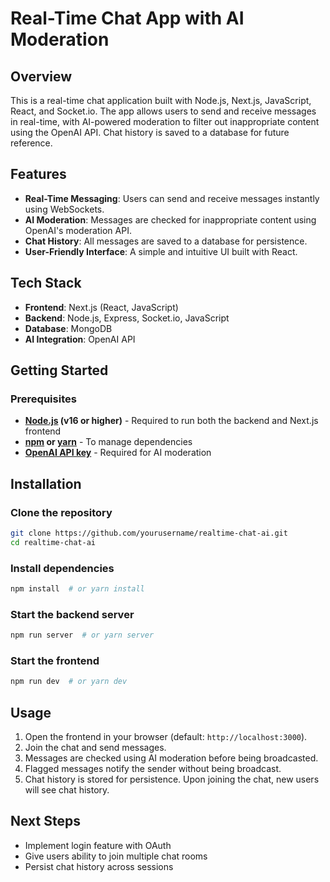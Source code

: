 # Real-Time Chat App with AI Moderation

## Overview

This is a real-time chat application built with Node.js, Next.js, JavaScript, React, and Socket.io. The app allows users to send and receive messages in real-time, with AI-powered moderation to filter out inappropriate content using the OpenAI API. Chat history is saved to a database for future reference.

## Features

- **Real-Time Messaging**: Users can send and receive messages instantly using WebSockets.
- **AI Moderation**: Messages are checked for inappropriate content using OpenAI's moderation API.
- **Chat History**: All messages are saved to a database for persistence.
- **User-Friendly Interface**: A simple and intuitive UI built with React.

## Tech Stack

- **Frontend**: Next.js (React, JavaScript)
- **Backend**: Node.js, Express, Socket.io, JavaScript
- **Database**: MongoDB
- **AI Integration**: OpenAI API

## Getting Started

### Prerequisites

- **[Node.js](https://nodejs.org/) (v16 or higher)** - Required to run both the backend and Next.js frontend
- **[npm](https://www.npmjs.com/) or [yarn](https://yarnpkg.com/)** - To manage dependencies
- **[OpenAI API key](https://openai.com/)** - Required for AI moderation

## Installation

### Clone the repository

```sh
git clone https://github.com/yourusername/realtime-chat-ai.git
cd realtime-chat-ai
```

### Install dependencies

```sh
npm install  # or yarn install
```

### Start the backend server

```sh
npm run server  # or yarn server
```

### Start the frontend

```sh
npm run dev  # or yarn dev
```

## Usage

1. Open the frontend in your browser (default: `http://localhost:3000`).
2. Join the chat and send messages.
3. Messages are checked using AI moderation before being broadcasted.
4. Flagged messages notify the sender without being broadcast.
5. Chat history is stored for persistence. Upon joining the chat, new users will see chat history.

## Next Steps

- Implement login feature with OAuth
- Give users ability to join multiple chat rooms
- Persist chat history across sessions
